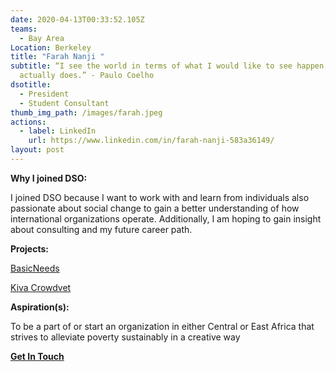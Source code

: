 ```yaml
---
date: 2020-04-13T00:33:52.105Z
teams:
  - Bay Area
Location: Berkeley
title: "Farah Nanji "
subtitle: “I see the world in terms of what I would like to see happen, not what
  actually does.” - Paulo Coelho
dsotitle:
  - President
  - Student Consultant
thumb_img_path: /images/farah.jpeg
actions:
  - label: LinkedIn
    url: https://www.linkedin.com/in/farah-nanji-583a36149/
layout: post
---
```

**Why I joined DSO:**

I joined DSO because I want to work with and learn from individuals also passionate about social change to gain a better understanding of how international organizations operate. Additionally, I am hoping to gain insight about consulting and my future career path.

**Projects:**

[BasicNeeds](http://www.basicneeds.org/)

[Kiva Crowdvet](https://www.crowdvet.org/)

**Aspiration(s):**

To be a part of or start an organization in either Central or East Africa that strives to alleviate poverty sustainably in a creative way

**[Get In Touch](mailto:farahnanji@berkeley.edu)**
